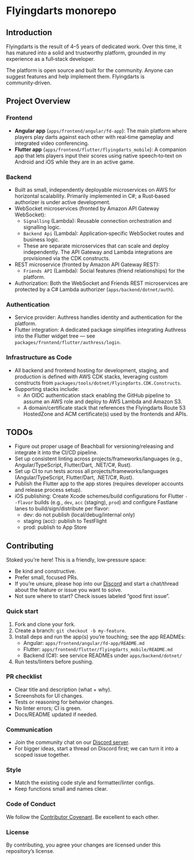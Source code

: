 # Flyingdarts monorepo

## Introduction

Flyingdarts is the result of 4–5 years of dedicated work. Over this time, it has matured into a solid and trustworthy platform, grounded in my experience as a full‑stack developer.

The platform is open source and built for the community. Anyone can suggest features and help implement them. Flyingdarts is community‑driven.

## Project Overview

### Frontend

- **Angular app** (`apps/frontend/angular/fd-app`): The main platform where players play darts against each other with real‑time gameplay and integrated video conferencing.
- **Flutter app** (`apps/frontend/flutter/flyingdarts_mobile`): A companion app that lets players input their scores using native speech‑to‑text on Android and iOS while they are in an active game.

### Backend

- Built as small, independently deployable microservices on AWS for horizontal scalability. Primarily implemented in C#; a Rust‑based authorizer is under active development.
- WebSocket microservices (fronted by Amazon API Gateway WebSocket):
  - `Signalling` (Lambda): Reusable connection orchestration and signalling logic.
  - `Backend Api` (Lambda): Application‑specific WebSocket routes and business logic.
  - These are separate microservices that can scale and deploy independently. The API Gateway and Lambda integrations are provisioned via the CDK constructs.
- REST microservice (fronted by Amazon API Gateway REST):
  - `Friends API` (Lambda): Social features (friend relationships) for the platform.
- Authorization: Both the WebSocket and Friends REST microservices are protected by a C# Lambda authorizer (`apps/backend/dotnet/auth`).

### Authentication

- Service provider: Authress handles identity and authentication for the platform.
- Flutter integration: A dedicated package simplifies integrating Authress into the Flutter widget tree — see `packages/frontend/flutter/authress/login`.

### Infrastructure as Code

- All backend and frontend hosting for development, staging, and production is defined with AWS CDK stacks, leveraging custom constructs from `packages/tools/dotnet/Flyingdarts.CDK.Constructs`.
- Supporting stacks include:
  - An OIDC authentication stack enabling the GitHub pipeline to assume an AWS role and deploy to AWS Lambda and Amazon S3.
  - A domain/certificate stack that references the Flyingdarts Route 53 HostedZone and ACM certificate(s) used by the frontends and APIs.

## TODOs

- Figure out proper usage of Beachball for versioning/releasing and integrate it into the CI/CD pipeline.
- Set up consistent linting across projects/frameworks/languages (e.g., Angular/TypeScript, Flutter/Dart, .NET/C#, Rust).
- Set up CI to run tests across all projects/frameworks/languages (Angular/TypeScript, Flutter/Dart, .NET/C#, Rust).
- Publish the Flutter app to the app stores (requires developer accounts and release process setup).
- iOS publishing: Create Xcode schemes/build configurations for Flutter `--flavor` builds (e.g., `dev`, `acc` (staging), `prod`) and configure Fastlane lanes to build/sign/distribute per flavor:
  - dev: do not publish (local/debug/internal only)
  - staging (acc): publish to TestFlight
  - prod: publish to App Store

## Contributing

Stoked you're here! This is a friendly, low‑pressure space:

- Be kind and constructive.
- Prefer small, focused PRs.
- If you’re unsure, please hop into our [Discord](https://discord.gg/BqQxwfdDhC) and start a chat/thread about the feature or issue you want to solve.
- Not sure where to start? Check issues labeled “good first issue”.

### Quick start

1. Fork and clone your fork.
2. Create a branch: `git checkout -b my-feature`.
3. Install deps and run the app(s) you’re touching; see the app READMEs:
   - Angular: `apps/frontend/angular/fd-app/README.md`
   - Flutter: `apps/frontend/flutter/flyingdarts_mobile/README.md`
   - Backend (C#): see service READMEs under `apps/backend/dotnet/`
4. Run tests/linters before pushing.

### PR checklist

- Clear title and description (what + why).
- Screenshots for UI changes.
- Tests or reasoning for behavior changes.
- No linter errors; CI is green.
- Docs/README updated if needed.

### Communication

- Join the community chat on our [Discord server](https://discord.gg/BqQxwfdDhC).
- For bigger ideas, start a thread on Discord first; we can turn it into a scoped issue together.

### Style

- Match the existing code style and formatter/linter configs.
- Keep functions small and names clear.

### Code of Conduct

We follow the [Contributor Covenant](https://www.contributor-covenant.org/version/2/1/code_of_conduct/). Be excellent to each other.

### License

By contributing, you agree your changes are licensed under this repository’s license.
